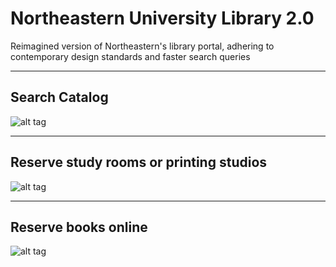# Northeastern University Library 2.0
Reimagined version of Northeastern's library portal, adhering to contemporary design standards and faster search queries

---
## Search Catalog
![alt tag](http://chintansh.com/img/portfolio/w1p1.png)

---
## Reserve study rooms or printing studios
![alt tag](http://chintansh.com/img/portfolio/w1p2.png)

---
## Reserve books online
![alt tag](http://chintansh.com/img/portfolio/w1p3.png)
